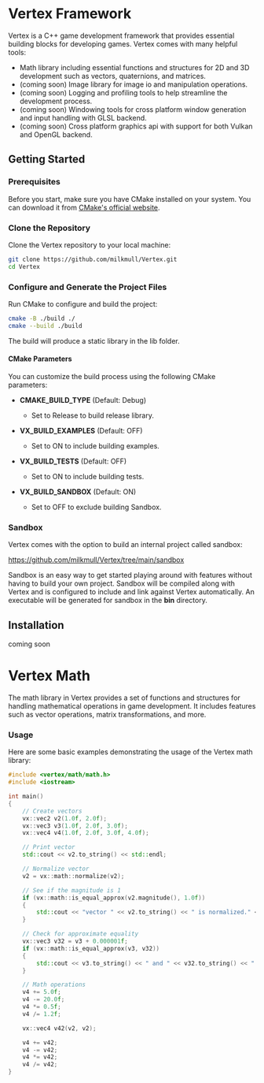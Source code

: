 # Vertex Framework

Vertex is a C++ game development framework that provides essential building blocks for developing games.
Vertex comes with many helpful tools:
* Math library including essential functions and structures for 2D and 3D development such as vectors, quaternions, and matrices.
* (coming soon) Image library for image io and manipulation operations.
* (coming soon) Logging and profiling tools to help streamline the development process.
* (coming soon) Windowing tools for cross platform window generation and input handling with GLSL backend.
* (coming soon) Cross platform graphics api with support for both Vulkan and OpenGL backend.

## Getting Started

### Prerequisites

Before you start, make sure you have CMake installed on your system. You can download it from [CMake's official website](https://cmake.org/download/).

### Clone the Repository

Clone the Vertex repository to your local machine:

```bash
git clone https://github.com/milkmull/Vertex.git
cd Vertex
```

### Configure and Generate the Project Files

Run CMake to configure and build the project:

```bash
cmake -B ./build ./
cmake --build ./build
```

The build will produce a static library in the lib folder.

#### CMake Parameters

You can customize the build process using the following CMake parameters:

- **CMAKE_BUILD_TYPE** (Default: Debug)
  - Set to Release to build release library.

- **VX_BUILD_EXAMPLES** (Default: OFF)
  - Set to ON to include building examples.

- **VX_BUILD_TESTS** (Default: OFF)
  - Set to ON to include building tests.

- **VX_BUILD_SANDBOX** (Default: ON)
  - Set to OFF to exclude building Sandbox.

### Sandbox

Vertex comes with the option to build an internal project called sandbox:

https://github.com/milkmull/Vertex/tree/main/sandbox

Sandbox is an easy way to get started playing around with features without having to build your own project. Sandbox will be compiled along with Vertex and is configured to include and link against Vertex automatically. An executable will be generated for sandbox in the **bin** directory.

## Installation

coming soon

# Vertex Math

The math library in Vertex provides a set of functions and structures for handling mathematical operations in game development. It includes features such as vector operations, matrix transformations, and more.

### Usage

Here are some basic examples demonstrating the usage of the Vertex math library:

```cpp
#include <vertex/math/math.h>
#include <iostream>

int main()
{
    // Create vectors
    vx::vec2 v2(1.0f, 2.0f);
    vx::vec3 v3(1.0f, 2.0f, 3.0f);
    vx::vec4 v4(1.0f, 2.0f, 3.0f, 4.0f);

    // Print vector
    std::cout << v2.to_string() << std::endl;

    // Normalize vector
    v2 = vx::math::normalize(v2);

    // See if the magnitude is 1
    if (vx::math::is_equal_approx(v2.magnitude(), 1.0f))
    {
        std::cout << "vector " << v2.to_string() << " is normalized." << std::endl;
    }

    // Check for approximate equality
    vx::vec3 v32 = v3 + 0.000001f;
    if (vx::math::is_equal_approx(v3, v32))
    {
        std::cout << v3.to_string() << " and " << v32.to_string() << " are approximately equal." << std::endl;
    }

    // Math operations
    v4 += 5.0f;
    v4 -= 20.0f;
    v4 *= 0.5f;
    v4 /= 1.2f;

    vx::vec4 v42(v2, v2);

    v4 += v42;
    v4 -= v42;
    v4 *= v42;
    v4 /= v42;
}
```